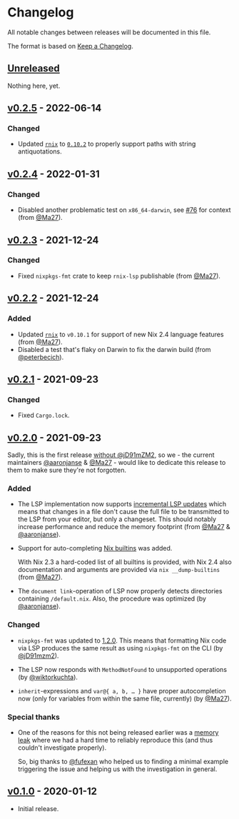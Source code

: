 # Changelog

All notable changes between releases will be documented in this file.

The format is based on [Keep a Changelog](https://keepachangelog.com/en/1.0.0/).

## [Unreleased]

Nothing here, yet.

## [v0.2.5] - 2022-06-14

### Changed

* Updated [`rnix`](https://crates.io/crates/rnix) to [`0.10.2`](https://github.com/nix-community/rnix-parser/blob/v0.10.2/CHANGELOG.md#v0102---2022-06-14)
to properly support paths with string antiquotations.

## [v0.2.4] - 2022-01-31

### Changed

* Disabled another problematic test on `x86_64-darwin`, see [#76](https://github.com/nix-community/rnix-lsp/pull/76) for context (from [@Ma27](https://github.com/Ma27)).

## [v0.2.3] - 2021-12-24

### Changed

* Fixed `nixpkgs-fmt` crate to keep `rnix-lsp` publishable (from [@Ma27](https://github.com/Ma27)).

## [v0.2.2] - 2021-12-24

### Added

* Updated [`rnix`](https://github.com/nix-community/rnix-parser) to `v0.10.1` for support
  of new Nix 2.4 language features (from [@Ma27](https://github.com/Ma27/)).
* Disabled a test that's flaky on Darwin to fix the darwin build (from [@peterbecich](https://github.com/peterbecich)).

## [v0.2.1] - 2021-09-23

### Changed

* Fixed `Cargo.lock`.

## [v0.2.0] - 2021-09-23

Sadly, this is the first release
[without @jD91mZM2](https://www.redox-os.org/news/open-source-mental-health/), so we -
the current maintainers
[@aaronjanse](https://github.com/aaronjanse) & [@Ma27](https://github.com/Ma27/) - would like
to dedicate this release to them to make sure they're not forgotten.

### Added

* The LSP implementation now supports
  [incremental LSP updates](https://microsoft.github.io/language-server-protocol/specification#textDocument_synchronization)
  which means that changes in a file don't cause the full file to be transmitted to the LSP from
  your editor, but only a changeset. This should notably increase performance and reduce
  the memory footprint (from [@Ma27](https://github.com/Ma27/) & [@aaronjanse](https://github.com/aaronjanse)).

* Support for auto-completing [Nix builtins](https://nixos.org/manual/nix/unstable/expressions/builtins.html) was added.

  With Nix 2.3 a hard-coded list of all builtins is provided, with Nix 2.4 also documentation
  and arguments are provided via `nix __dump-builtins` (from [@Ma27](https://github.com/Ma27/)).

* The `document link`-operation of LSP now properly detects directories containing `/default.nix`.
  Also, the procedure was optimized (by [@aaronjanse](https://github.com/aaronjanse)).

### Changed

* `nixpkgs-fmt` was updated to [1.2.0](https://github.com/nix-community/nixpkgs-fmt/releases/tag/v1.2.0). This means that formatting Nix code via LSP produces the same result as using `nixpkgs-fmt` on the CLI (by [@jD91mzm2](https://github.com/jD91mzm2)).

* The LSP now responds with `MethodNotFound` to unsupported operations (by [@wiktorkuchta](https://github.com/wiktorkuchta)).

* `inherit`-expressions and `var@{ a, b, … }` have proper autocompletion now (only for variables
  from within the same file, currently) (by [@Ma27](https://github.com/Ma27/)).

### Special thanks

* One of the reasons for this not being released earlier was a
  [memory leak](https://github.com/nix-community/rnix-lsp/issues/33) where we had a hard time
  to reliably reproduce this (and thus couldn't investigate properly).

  So, big thanks to [@fufexan](https://github.com/fufexan/) who helped us to finding a
  minimal example triggering the issue and helping us with the investigation in general.

## [v0.1.0] - 2020-01-12

* Initial release.

[Unreleased]: https://github.com/nix-community/rnix-lsp/compare/v0.2.5...master
[v0.2.5]: https://github.com/nix-community/rnix-lsp/compare/v0.2.4...v0.2.5
[v0.2.4]: https://github.com/nix-community/rnix-lsp/compare/v0.2.3...v0.2.4
[v0.2.3]: https://github.com/nix-community/rnix-lsp/compare/v0.2.2...v0.2.3
[v0.2.2]: https://github.com/nix-community/rnix-lsp/compare/v0.2.1...v0.2.2
[v0.2.1]: https://github.com/nix-community/rnix-lsp/compare/v0.2.0...v0.2.1
[v0.2.0]: https://github.com/nix-community/rnix-lsp/compare/v0.1.0...v0.2.0
[v0.1.0]: https://github.com/nix-community/rnix-lsp/compare/b3586e567c1e558988416676680833294699aeaa...v0.1.0
